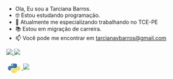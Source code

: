 - Ola, Eu sou a Tarciana Barros.
- 🤓 Estou estudando programação.
- 🌱 Atualmente me especializando trabalhando no TCE-PE
- 📚 Estou em migração de carreira.
- 📫 Você pode me encontrar em tarcianavbarros@gmail.com

<div>
  <a href="https://github.com/TarcianaBarros">
  <img height="180em" src="https://github-readme-stats.vercel.app/api?username=TarcianaBarros&show_icons=true&theme=cobalt&include_all_commits=true&count_private=true"/>
  <img height="180em" src="https://github-readme-stats.vercel.app/api/top-langs/?username=TarcianaBarros&layout=compact&langs_count=7&theme=cobalt"/>
</div>

<div style="display: inline_block"><br>
  <img align="center" alt="Rafa-Python" height="30" width="40" src="https://raw.githubusercontent.com/devicons/devicon/master/icons/python/python-original.svg">
  <img src="link rel="stylesheet" href="https://cdn.jsdelivr.net/gh/devicons/devicon@v2.13.0/devicon.min.css" />
</div>
